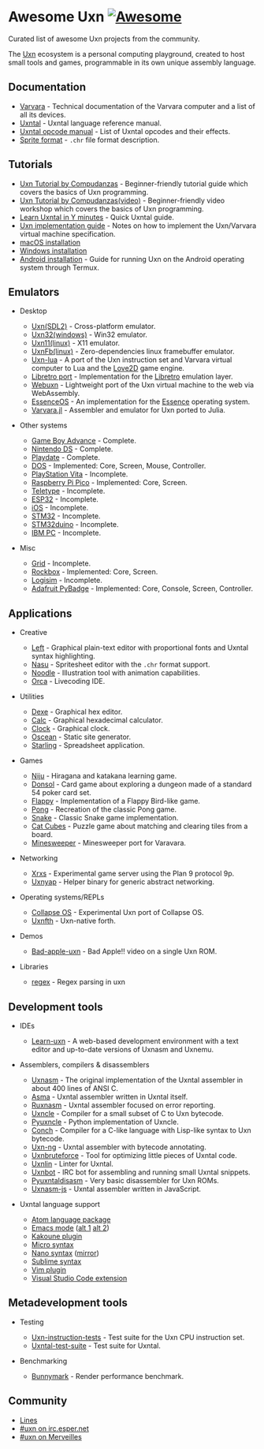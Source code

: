 # Awesome Uxn [![Awesome](https://awesome.re/badge.svg)](https://awesome.re)

Curated list of awesome Uxn projects from the community.

The [Uxn](https://100r.co/site/uxn.html) ecosystem is a personal computing playground, created to host small tools and games, programmable in its own unique assembly language.

## Documentation

- [Varvara](https://wiki.xxiivv.com/site/varvara.html) - Technical documentation of the Varvara computer and a list of all its devices.
- [Uxntal](https://wiki.xxiivv.com/site/uxntal.html) - Uxntal language reference manual.
- [Uxntal opcode manual](https://wiki.xxiivv.com/site/uxntal_reference.html) - List of Uxntal opcodes and their effects.
- [Sprite format](https://wiki.xxiivv.com/site/chr_format.html) - `.chr` file format description.

## Tutorials

- [Uxn Tutorial by Compudanzas](https://compudanzas.net/uxn_tutorial.html) - Beginner-friendly tutorial guide which covers the basics of Uxn programming.
- [Uxn Tutorial by Compudanzas(video)](https://www.youtube.com/watch?v=LrNuq_JgaOA) - Beginner-friendly video workshop which covers the basics of Uxn programming.
- [Learn Uxntal in Y minutes](https://learnxinyminutes.com/docs/uxntal/) - Quick Uxntal guide.
- [Uxn implementation guide](https://github.com/DeltaF1/uxn-impl-guide) - Notes on how to implement the Uxn/Varvara virtual machine specification.
- [macOS installation](https://eli.li/2021/09/27/how-to-install-uxn-on-macos)
- [Windows installation](https://itch.io/t/1605965/a-quick-guide-to-running-this-software)
- [Android installation](https://llllllll.co/t/uxn-virtual-computer/46103/253) - Guide for running Uxn on the Android operating system through Termux.

## Emulators

* Desktop

  - [Uxn(SDL2)](https://git.sr.ht/~rabbits/uxn) - Cross-platform emulator.
  - [Uxn32(windows)](https://github.com/randrew/uxn32) - Win32 emulator.
  - [Uxn11(linux)](https://git.sr.ht/~rabbits/uxn11) - X11 emulator.
  - [UxnFb(linux)](https://git.badd10de.dev/uxn-linuxfb/) - Zero-dependencies linux framebuffer emulator.
  - [Uxn-lua](https://github.com/DeltaF1/uxn-lua) - A port of the Uxn instruction set and Varvara virtual computer to Lua and the [Love2D](https://love2d.org/) game engine.
  - [Libretro port](https://github.com/kivutar/uxn) - Implementation for the [Libretro](https://www.libretro.com/) emulation layer.
  - [Webuxn](https://github.com/aduros/webuxn) - Lightweight port of the Uxn virtual machine to the web via WebAssembly.
  - [EssenceOS](https://gitlab.com/nakst/essence/-/tree/master/ports/uxn) - An implementation for the [Essence](https://gitlab.com/nakst/essence) operating system.
  - [Varvara.jl](https://github.com/Ismael-VC/Varvara.jl) - Assembler and emulator for Uxn ported to Julia.

* Other systems

  - [Game Boy Advance](https://git.badd10de.dev/uxngba/about/) - Complete.
  - [Nintendo DS](https://github.com/asiekierka/uxnds) - Complete.
  - [Playdate](https://git.sr.ht/~rabbits/uxn-playdate) - Complete.
  - [DOS](https://git.sr.ht/~rabbits/uxn-vga) - Implemented: Core, Screen, Mouse, Controller.
  - [PlayStation Vita](https://github.com/ivodopiviz/uxnvita) - Incomplete.
  - [Raspberry Pi Pico](https://git.sr.ht/~alderwick/pico-uxn) - Implemented: Core, Screen.
  - [Teletype](https://github.com/csboling/teluxn) - Incomplete.
  - [ESP32](https://github.com/max22-/uxn-esp32) - Incomplete.
  - [iOS](https://github.com/kylestew/UxniOS) - Incomplete.
  - [STM32](https://github.com/kylestew/armuxn) - Incomplete.
  - [STM32duino](https://github.com/cassvs/arduxno-demo) - Incomplete.
  - [IBM PC](https://github.com/cr1901/pcuxn) - Incomplete.

* Misc

  - [Grid](https://tildegit.org/nihilazo/grid-uxn) - Incomplete.
  - [Rockbox](https://tilde.town/~nihilazo/varvara_rockbox.html) - Implemented: Core, Screen.
  - [Logisim](https://github.com/DeltaF1/uxn-logisim) - Incomplete.
  - [Adafruit PyBadge](https://git.sr.ht/~poyu/uxn-pybadge) - Implemented: Core, Console, Screen, Controller.

## Applications

* Creative

  - [Left](https://wiki.xxiivv.com/site/left.html) - Graphical plain-text editor with proportional fonts and Uxntal syntax highlighting.
  - [Nasu](https://wiki.xxiivv.com/site/nasu.html) - Spritesheet editor with the `.chr` format support.
  - [Noodle](https://wiki.xxiivv.com/site/noodle.html) - Illustration tool with animation capabilities.
  - [Orca](https://wiki.xxiivv.com/site/orca.html) - Livecoding IDE.

* Utilities

  - [Dexe](https://wiki.xxiivv.com/site/dexe.html) - Graphical hex editor.
  - [Calc](https://git.sr.ht/~rabbits/uxn/tree/main/item/projects/software/calc.tal) - Graphical hexadecimal calculator.
  - [Clock](https://git.sr.ht/~rabbits/uxn/tree/main/item/projects/examples/devices/datetime.tal) - Graphical clock.
  - [Oscean](https://github.com/XXIIVV/oscean/blob/main/src/oscean.tal) - Static site generator.
  - [Starling](https://git.sr.ht/~cabrendan/starling) - Spreadsheet application.

* Games

  - [Niju](https://hundredrabbits.itch.io/niju) - Hiragana and katakana learning game.
  - [Donsol](https://hundredrabbits.itch.io/donsol) - Card game about exploring a dungeon made of a standard 54 poker card set.
  - [Flappy](https://github.com/keijiro/uxn-sketches/blob/main/flappy.tal) - Implementation of a Flappy Bird-like game.
  - [Pong](https://compudanzas.net/uxn_tutorial_day_6.html) - Recreation of the classic Pong game.
  - [Snake](https://git.sr.ht/~rabbits/uxn/tree/main/item/projects/examples/demos/snake.tal) - Classic Snake game implementation.
  - [Cat Cubes](https://pup.town/catcubes.html) - Puzzle game about matching and clearing tiles from a board.
  - [Minesweeper](https://git.sr.ht/~rabbits/minesweeper) - Minesweeper port for Varavara.

* Networking

  - [Xrxs](https://nilfm.cc/git/xrxs/about/) - Experimental game server using the Plan 9 protocol 9p.
  - [Uxnyap](https://github.com/klardotsh/uxnyap) - Helper binary for generic abstract networking.

* Operating systems/REPLs

  - [Collapse OS](https://collapseos.org/download.html) - Experimental Uxn port of Collapse OS.
  - [Uxnfth](https://git.sr.ht/~binarycat/uxnfth) - Uxn-native forth.

* Demos

  - [Bad-apple-uxn](https://github.com/karolbelina/bad-apple-uxn) - Bad Apple!! video on a single Uxn ROM.

* Libraries

  - [regex](https://gist.github.com/non/4d9060b7a0b9aba0bddadfc6ba3e3442) - Regex parsing in uxn

## Development tools

* IDEs

  - [Learn-uxn](https://metasyn.github.io/learn-uxn/) - A web-based development environment with a text editor and up-to-date versions of Uxnasm and Uxnemu.

* Assemblers, compilers & disassemblers

  - [Uxnasm](https://git.sr.ht/~rabbits/uxn/tree/main/item/src/uxnasm.c) - The original implementation of the Uxntal assembler in about 400 lines of ANSI C.
  - [Asma](https://git.sr.ht/~rabbits/uxn/tree/main/item/projects/software/asma.tal) - Uxntal assembler written in Uxntal itself.
  - [Ruxnasm](https://github.com/karolbelina/ruxnasm) - Uxntal assembler focused on error reporting.
  - [Uxncle](https://github.com/CPunch/Uxncle) - Compiler for a small subset of C to Uxn bytecode.
  - [Pyuxncle](https://github.com/CPunch/Pyuxncle) - Python implementation of Uxncle.
  - [Conch](https://github.com/Armael/conch) - Compiler for a C-like language with Lisp-like syntax to Uxn bytecode.
  - [Uxn-ng](https://git.sr.ht/~tenshi/uxn-ng) - Uxntal assembler with bytecode annotating.
  - [Uxnbruteforce](https://github.com/max22-/uxnbruteforce) - Tool for optimizing little pieces of Uxntal code.
  - [Uxnlin](https://git.sr.ht/~rabbits/uxnlin) - Linter for Uxntal.
  - [Uxnbot](https://git.sr.ht/~alderwick/uxnbot) - IRC bot for assembling and running small Uxntal snippets.
  - [Pyuxntaldisasm](https://github.com/DeltaF1/pyuxntaldisasm) - Very basic disassembler for Uxn ROMs.
  - [Uxnasm-js](https://github.com/rafapaezbas/uxnasm-js) - Uxntal assembler written in JavaScript.

* Uxntal language support

  - [Atom language package](https://atom.io/packages/language-uxntal)
  - [Emacs mode](https://github.com/non/tal-mode) ([alt 1](https://github.com/xaderfos/uxntal-mode) [alt 2](https://github.com/rafapaezbas/uxntal-mode))
  - [Kakoune plugin](https://git.sr.ht/~athorp96/uxntal.kak)
  - [Micro syntax](https://nilfm.cc/git/dotfiles/tree/micro/syntax/uxn.yaml)
  - [Nano syntax](https://codeberg.org/sejo/uxntal.nanorc) ([mirror](https://git.sr.ht/~rabbits/uxn/tree/main/item/etc/syntax-highlight/tal.nanorc))
  - [Sublime syntax](https://git.sr.ht/~rabbits/uxn/tree/main/item/etc/tal.sublime-syntax)
  - [Vim plugin](https://github.com/karolbelina/uxntal.vim)
  - [Visual Studio Code extension](https://marketplace.visualstudio.com/items?itemName=karolbelina.uxntal)

## Metadevelopment tools

* Testing

  - [Uxn-instruction-tests](https://github.com/DeltaF1/uxn-instruction-tests) - Test suite for the Uxn CPU instruction set.
  - [Uxntal-test-suite](https://github.com/karolbelina/uxntal-test-suite) - Test suite for Uxntal.

* Benchmarking

  - [Bunnymark](https://codeberg.org/kira/bunnymark) - Render performance benchmark.

## Community

- [Lines](https://llllllll.co/t/uxn-virtual-computer/46103)
- [#uxn on irc.esper.net](https://webchat.esper.net/?channels=uxn)
- [#uxn on Merveilles](https://merveilles.town/tags/uxn)

